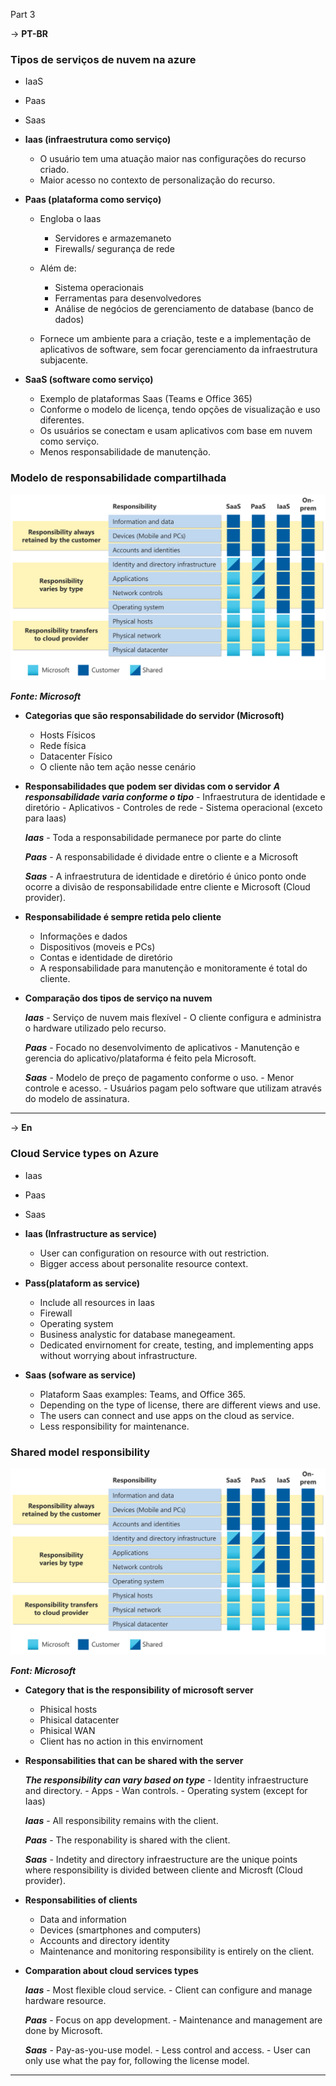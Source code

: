 Part 3

-> **PT-BR**

### Tipos de serviços de nuvem na azure

- IaaS
- Paas
- Saas

- **Iaas (infraestrutura como serviço)**
    - O usuário tem uma atuação maior nas configurações do recurso criado.
    - Maior acesso no contexto de personalização do recurso.

- **Paas (plataforma como serviço)**
    - Engloba o Iaas
        - Servidores e armazemaneto
        - Firewalls/ segurança de rede
    - Além de:  
        - Sistema operacionais
        - Ferramentas para desenvolvedores
        - Análise de negócios de gerenciamento de database (banco de dados)

    - Fornece um ambiente para a criação, teste e a implementação de aplicativos de software, sem focar gerenciamento da infraestrutura subjacente.

- **SaaS (software como serviço)**
    - Exemplo de plataformas Saas (Teams e Office 365)
    - Conforme o modelo de licença, tendo opções de visualização e uso diferentes.
    - Os usuários se conectam e usam aplicativos com base em nuvem como serviço.
    - Menos responsabilidade de manutenção.


### Modelo de responsabilidade compartilhada

<img src="assets/shared-responsibility.svg" alt="Division of responsibility">

 ***Fonte: Microsoft***

- **Categorias que são responsabilidade do servidor (Microsoft)**
    - Hosts Físicos
    - Rede física
    - Datacenter Físico
    - O cliente não tem ação nesse cenário

- **Responsabilidades que podem ser dividas com o servidor**
    ***A responsabilidade varia conforme o tipo***
        - Infraestrutura de identidade e diretório
        - Aplicativos
        - Controles de rede
        - Sistema operacional (exceto para Iaas)

    ***Iaas***
        - Toda a responsabilidade permanece por parte do clinte
    
    ***Paas***
        - A responsabilidade é dividade entre o cliente e a Microsoft
    
    ***Saas***
        - A infraestrutura de identidade e diretório é único ponto onde ocorre a divisão de responsabilidade entre cliente e Microsoft (Cloud provider).


- **Responsabilidade é sempre retida pelo cliente**
    - Informações e dados
    - Dispositivos (moveis e PCs)
    - Contas e identidade de diretório
    - A responsabilidade para manutenção e monitoramente é total do cliente.


- **Comparação dos tipos de serviço na nuvem**

    ***Iaas***
        - Serviço de nuvem mais flexível
        - O cliente configura e administra o hardware utilizado pelo recurso.

    ***Paas***
        - Focado no desenvolvimento de aplicativos
        - Manutenção e gerencia do aplicativo/plataforma é feito pela Microsoft.

    ***Saas***
        - Modelo de preço de pagamento conforme o uso.
        - Menor controle e acesso.
        - Usuários pagam pelo software que utilizam através do modelo de assinatura.

-----------------------------------------------------------------------------------------------

-> **En**

### Cloud Service types on Azure

- Iaas
- Paas
- Saas

- **Iaas (Infrastructure as service)**
    - User can configuration on resource with out restriction.
    - Bigger access about personalite resource context.

- **Pass(plataform as service)**
    - Include all resources in Iaas
    - Firewall
    - Operating system
    - Business analystic for database manegeament.
    - Dedicated envirnoment for create, testing, and implementing apps without worrying about infrastructure.

- **Saas (sofware as service)**
    - Plataform Saas examples: Teams, and Office 365.
    - Depending on the type of license, there are different views and use.
    - The users can connect and use apps on the cloud as service.
    - Less responsibility for maintenance.

### Shared model responsibility

<img src="assets/shared-responsibility.svg" alt="Division of responsibility">

 ***Font: Microsoft***

- **Category that is the responsibility of microsoft server**
    - Phisical hosts 
    - Phisical datacenter
    - Phisical WAN
    - Client has no action in this envirnoment

- **Responsabilities that can be shared with the server** 

    ***The responsibility can vary based on type***
        - Identity infraestructure and directory.
        - Apps
        - Wan controls.
        - Operating system (except for Iaas)

    ***Iaas***
        - All responsibility remains with the client.

    ***Paas***
        - The responability is shared with the client.
    
    ***Saas***
        - Indetity and directory infraestructure are the unique points where responsibility is divided between cliente and Microsft (Cloud provider).

- **Responsabilities of clients**
    - Data and information
    - Devices (smartphones and computers)
    - Accounts and directory identity
    - Maintenance and monitoring responsibility is entirely on the client.

- **Comparation about cloud services types**
    
    ***Iaas***
        - Most flexible cloud service.
        - Client can configure and manage hardware resource.

    ***Paas***
        - Focus on app development.
        - Maintenance and management are done by Microsoft.

    ***Saas***
        - Pay-as-you-use model.
        - Less control and access.
        - User can only use what the pay for, following the license model.


-----------------------------------------------------------------------------------------------

